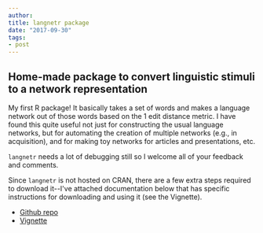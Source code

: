 ```yaml
---
author: 
title: langnetr package
date: "2017-09-30"
tags:
- post
---
```


## Home-made package to convert linguistic stimuli to a network representation

My first R package! It basically takes a set of words and makes a language network out of those words based on the 1 edit distance metric. I have found this quite useful not just for constructing the usual language networks, but for automating the creation of multiple networks (e.g., in acquisition), and for making toy networks for articles and presentations, etc.   

`langnetr` needs a lot of debugging still so I welcome all of your feedback and comments.  

Since `langnetr` is not hosted on CRAN, there are a few extra steps required to download it--I've attached documentation below that has specific instructions for downloading and using it (see the Vignette).  

* [Github repo](https://github.com/csqsiew/langnetr)
* [Vignette](https://github.com/csqsiew/langnetr/blob/master/vignettes/langnetr-vignette.pdf)
